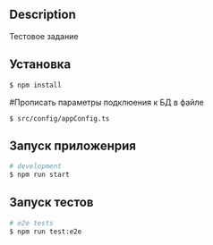 
## Description

Тестовое задание

## Установка

```bash
$ npm install
```

#Прописать параметры подклюения к БД в файле

```
$ src/config/appConfig.ts
```

## Запуск приложенрия

```bash
# development
$ npm run start

```

## Запуск тестов

```bash
# e2e tests
$ npm run test:e2e
```
